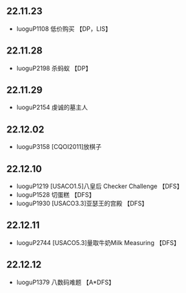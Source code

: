 ## 22.11.23
- luoguP1108 低价购买 【DP，LIS】

## 22.11.28
- luoguP2198 杀蚂蚁 【DP】

## 22.11.29
- luoguP2154 虔诚的墓主人

## 22.12.02
- luoguP3158 [CQOI2011]放棋子

## 22.12.10
- luoguP1219 [USACO1.5]八皇后 Checker Challenge 【DFS】
- luoguP1528 切蛋糕 【DFS】
- luoguP1930 [USACO3.3]亚瑟王的宫殿 【DFS】

## 22.12.11

- luoguP2744 [USACO5.3]量取牛奶Milk Measuring   【DFS】

## 22.12.12

- luoguP1379 八数码难题 【A*DFS】